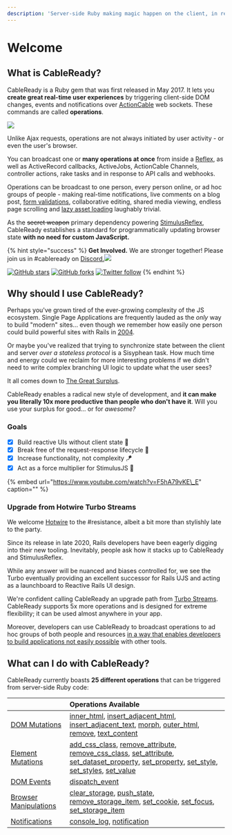 ```yaml
---
description: 'Server-side Ruby making magic happen on the client, in real-time'
---
```


# Welcome

## What is CableReady?

CableReady is a Ruby gem that was first released in May 2017. It lets you **create great real-time user experiences** by triggering client-side DOM changes, events and notifications over [ActionCable](https://guides.rubyonrails.org/action_cable_overview.html) web sockets. These commands are called **operations**.

![](.gitbook/assets/fantasia.gif)

Unlike Ajax requests, operations are not always initiated by user activity - or even the user's browser.

You can broadcast one or **many operations at once** from inside a [Reflex](https://docs.stimulusreflex.com/morph-modes#activejob-example), as well as ActiveRecord callbacks, ActiveJobs, ActionCable Channels, controller actions, rake tasks and in response to API calls and webhooks.

Operations can be broadcast to one person, every person online, or ad hoc groups of people - making real-time notifications, live comments on a blog post, [form validations](https://optimism.leastbad.com/), collaborative editing, shared media viewing, endless page scrolling and [lazy asset loading](https://github.com/julianrubisch/futurism) laughably trivial.

As the ~~secret weapon~~ primary dependency powering [StimulusReflex](https://docs.stimulusreflex.com/), CableReady establishes a standard for programmatically updating browser state **with no need for custom JavaScript.**

{% hint style="success" %}
**Get Involved.** We are stronger together! Please join us in \#cableready on [Discord.![](https://img.shields.io/discord/629472241427415060)](https://discord.gg/XveN625)

[![GitHub stars](https://img.shields.io/github/stars/hopsoft/cable_ready?style=social)](https://github.com/hopsoft/cable_ready) [![GitHub forks](https://img.shields.io/github/forks/hopsoft/cable_ready?style=social)](https://github.com/hopsoft/cable_ready) [![Twitter follow](https://img.shields.io/twitter/follow/hopsoft?style=social)](https://twitter.com/hopsoft)
{% endhint %}

## Why should I use CableReady?

Perhaps you've grown tired of the ever-growing complexity of the JS ecosystem. Single Page Applications are frequently lauded as the _only_ way to build "modern" sites... even though we remember how easily one person could build powerful sites with Rails in [2004](https://www.youtube.com/watch?v=SWEts0rlezA&t=214s).

Or maybe you've realized that trying to synchronize state between the client and server _over a stateless protocol_ is a Sisyphean task. How much time and energy could we reclaim for more interesting problems if we didn't need to write complex branching UI logic to update what the user sees?

It all comes down to [The Great Surplus](https://youtu.be/4PVViBjukAE?t=1079).

CableReady enables a radical new style of development, and **it can make you literally 10x more productive than people who don't have it**. Will you use your surplus for good... or for _awesome?_

### Goals

* [x] Build reactive UIs without client state 🥏
* [x] Break free of the request-response lifecycle 🤹
* [x] Increase functionality, not complexity 🪁
* [x] Act as a force multiplier for StimulusJS 🔨

{% embed url="https://www.youtube.com/watch?v=F5hA79vKE\_E" caption="" %}

### Upgrade from Hotwire Turbo Streams

We welcome [Hotwire](https://hotwire.dev) to the \#resistance, albeit a bit more than stylishly late to the party.

Since its release in late 2020, Rails developers have been eagerly digging into their new tooling. Inevitably, people ask how it stacks up to CableReady and StimulusReflex.

While any answer will be nuanced and biases controlled for, we see the Turbo eventually providing an excellent successor for Rails UJS and acting as a launchboard to Reactive Rails UI design.

We're confident calling CableReady an upgrade path from [Turbo Streams](https://turbo.hotwire.dev/handbook/streams). CableReady supports 5x more operations and is designed for extreme flexibility; it can be used almost anywhere in your app.

Moreover, developers can use CableReady to broadcast operations to ad hoc groups of both people and resources [in a way that enables developers to build applications not easily possible](broadcasting-to-resources.md#fewer-promises-more-consciousness-expanding-code-samples-plz) with other tools.

## What can I do with CableReady?

CableReady currently boasts **25 different operations** that can be triggered from server-side Ruby code:

|  | Operations Available |
| :--- | :--- |
| [DOM Mutations](reference/operations/dom-mutations.md) | [inner\_html](reference/operations/dom-mutations.md#inner_html), [insert\_adjacent\_html](reference/operations/dom-mutations.md#insert_adjacent_html), [insert\_adjacent\_text](reference/operations/dom-mutations.md#insert_adjacent_text), [morph](reference/operations/dom-mutations.md#morph), [outer\_html](reference/operations/dom-mutations.md#outer_html), [remove](reference/operations/dom-mutations.md#remove), [text\_content](reference/operations/dom-mutations.md#text_content) |
| [Element Mutations](reference/operations/element-mutations.md) | [add\_css\_class](reference/operations/element-mutations.md#add_css_class), [remove\_attribute](reference/operations/element-mutations.md#remove_attribute), [remove\_css\_class](reference/operations/element-mutations.md#remove_css_class), [set\_attribute](reference/operations/element-mutations.md#set_attribute), [set\_dataset\_property](reference/operations/element-mutations.md#set_dataset_property), [set\_property](reference/operations/element-mutations.md#set_property), [set\_style](reference/operations/element-mutations.md#set_style), [set\_styles](reference/operations/element-mutations.md#set_styles), [set\_value](reference/operations/element-mutations.md#set_value) |
| [DOM Events](reference/operations/event-dispatch.md) | [dispatch\_event](reference/operations/event-dispatch.md#dispatch_event) |
| [Browser Manipulations](reference/operations/browser-manipulations.md) | [clear\_storage](reference/operations/browser-manipulations.md#clear_storage), [push\_state](reference/operations/browser-manipulations.md#push_state), [remove\_storage\_item](reference/operations/browser-manipulations.md#remove_storage_item), [set\_cookie](reference/operations/browser-manipulations.md#set_cookie), [set\_focus](reference/operations/browser-manipulations.md#set_focus), [set\_storage\_item](reference/operations/browser-manipulations.md#set_storage_item) |
| [Notifications](reference/operations/notifications.md) | [console\_log](reference/operations/notifications.md#console_log), [notification](reference/operations/notifications.md#notification) |


